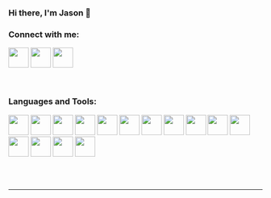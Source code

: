### Hi there, I'm Jason 👋 

### Connect with me:

[<img width = 40 height = 40 src="https://img.icons8.com/ios-filled/75/000000/codepen.png"/>][website]
[<img width = 40 height = 40 src="https://img.icons8.com/fluency/75/000000/linkedin.png"/>][linkedin]
[<img width = 40 height = 40 src="https://img.icons8.com/color/75/000000/instagram.png"/>][instagram]

<br/>

### Languages and Tools:        

<p align="left">
<img width = 40 height = 40 src="https://cdn.jsdelivr.net/gh/devicons/devicon/icons/html5/html5-original.svg" />
<img width = 40 height = 40 src="https://cdn.jsdelivr.net/gh/devicons/devicon/icons/css3/css3-original.svg" />
<img width = 40 height = 40 src="https://cdn.jsdelivr.net/gh/devicons/devicon/icons/sass/sass-original.svg" />
<img width = 40 height = 40 src="https://cdn.jsdelivr.net/gh/devicons/devicon/icons/javascript/javascript-original.svg" />
<img width = 40 height = 40 src="https://cdn.jsdelivr.net/gh/devicons/devicon/icons/bootstrap/bootstrap-plain-wordmark.svg" />
<img width = 40 height = 40 src="https://cdn.jsdelivr.net/gh/devicons/devicon/icons/mongodb/mongodb-original-wordmark.svg" />
<img width = 40 height = 40 src="https://cdn.jsdelivr.net/gh/devicons/devicon/icons/python/python-original.svg" />
<img width = 40 height = 40 src="https://cdn.jsdelivr.net/gh/devicons/devicon/icons/xd/xd-plain.svg" />
<img width = 40 height = 40 src="https://cdn.jsdelivr.net/gh/devicons/devicon/icons/java/java-original.svg" />
<img width = 40 height = 40 src="https://cdn.jsdelivr.net/gh/devicons/devicon/icons/c/c-original.svg" />

<img width = 40 height = 40 src="https://cdn.jsdelivr.net/gh/devicons/devicon/icons/cplusplus/cplusplus-original.svg" />
<img width = 40 height = 40 src="https://cdn.jsdelivr.net/gh/devicons/devicon/icons/csharp/csharp-original.svg" />
<img width = 40 height = 40 src="https://cdn.jsdelivr.net/gh/devicons/devicon/icons/dotnetcore/dotnetcore-plain.svg" />
<img width = 40 height = 40 src="https://cdn.jsdelivr.net/gh/devicons/devicon/icons/git/git-original.svg" />
<img width = 40 height = 40 src="https://cdn.jsdelivr.net/gh/devicons/devicon/icons/vscode/vscode-plain.svg" />
</p>
<br />
<br />

---


[website]: https://codepen.io/
[instagram]: https://instagram.com/royanjason
[linkedin]: https://linkedin.com/in/codeSTACKr
